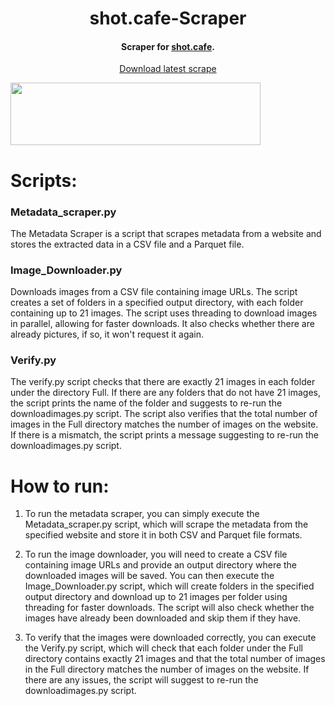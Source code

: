 
<h1 align="center">
  shot.cafe-Scraper
  <br>
</h1>

<h4 align="center">Scraper for <a href="http://shot.cafe" target="_blank">shot.cafe</a>.</h4>

<p align="center"><a href="https://anonfiles.com/z9H0S7l0z3">Download latest scrape</a>
</p>

<img src="https://user-images.githubusercontent.com/49107678/232515035-5a8d3ddd-ca83-454a-96da-42ec1a4a4f7a.png" width="400" height="100" />

# Scripts:
### Metadata_scraper.py
The Metadata Scraper is a script that scrapes metadata from a website and stores the extracted data in a CSV file and a Parquet file.
### Image_Downloader.py
Downloads images from a CSV file containing image URLs. The script creates a set of folders in a specified output directory, with each folder containing up to 21 images. The script uses threading to download images in parallel, allowing for faster downloads.
It also checks whether there are already pictures, if so, it won't request it again.
### Verify.py
The verify.py script checks that there are exactly 21 images in each folder under the directory Full. If there are any folders that do not have 21 images, the script prints the name of the folder and suggests to re-run the downloadimages.py script.
The script also verifies that the total number of images in the Full directory matches the number of images on the website. If there is a mismatch, the script prints a message suggesting to re-run the downloadimages.py script.

# How to run:

1) To run the metadata scraper, you can simply execute the Metadata_scraper.py script, which will scrape the metadata from the specified website and store it in both CSV and Parquet file formats.

2) To run the image downloader, you will need to create a CSV file containing image URLs and provide an output directory where the downloaded images will be saved. You can then execute the Image_Downloader.py script, which will create folders in the specified output directory and download up to 21 images per folder using threading for faster downloads. The script will also check whether the images have already been downloaded and skip them if they have.

3) To verify that the images were downloaded correctly, you can execute the Verify.py script, which will check that each folder under the Full directory contains exactly 21 images and that the total number of images in the Full directory matches the number of images on the website. If there are any issues, the script will suggest to re-run the downloadimages.py script.
